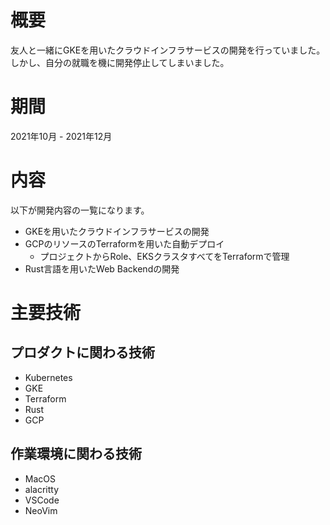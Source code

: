 # 概要

友人と一緒にGKEを用いたクラウドインフラサービスの開発を行っていました。しかし、自分の就職を機に開発停止してしまいました。

# 期間

2021年10月 - 2021年12月

# 内容

以下が開発内容の一覧になります。

- GKEを用いたクラウドインフラサービスの開発
- GCPのリソースのTerraformを用いた自動デプロイ
  - プロジェクトからRole、EKSクラスタすべてをTerraformで管理
- Rust言語を用いたWeb Backendの開発

# 主要技術

## プロダクトに関わる技術

- Kubernetes
- GKE
- Terraform
- Rust
- GCP

## 作業環境に関わる技術

- MacOS
- alacritty
- VSCode
- NeoVim
